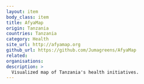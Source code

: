 ```yaml
---
layout: item
body_class: item
title: AfyaMap
origin: Tanzania
countries: Tanzania
category: Health
site_url: http://afyamap.org
github_url: https://github.com/Jumagreens/AfyaMap
related: 
organisations: 
description: >
  Visualized map of Tanzania's health initiatives.
---
```

